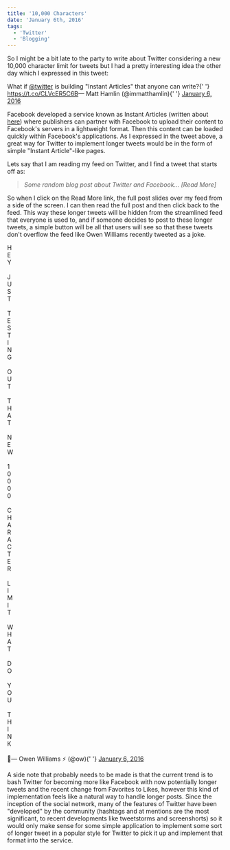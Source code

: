 ```yaml
---
title: '10,000 Characters'
date: 'January 6th, 2016'
tags:
  - 'Twitter'
  - 'Blogging'
---
```


So I might be a bit late to the party to write about Twitter considering a new
10,000 character limit for tweets but I had a pretty interesting idea the other
day which I expressed in this tweet:

<Tweet>
  <div lang="en" dir="ltr">
    What if <a href="https://twitter.com/twitter">@twitter</a> is building
    "Instant Articles" that anyone can write?{' '}
    <a href="https://t.co/CLVcER5C6B">https://t.co/CLVcER5C6B</a>&mdash; Matt
    Hamlin (@immatthamlin){' '}
    <a href="https://twitter.com/immatthamlin/status/684528854694670337">
      January 6, 2016
    </a>
  </div>
</Tweet>

Facebook developed a service known as Instant Articles (written about
[here](http://www.theverge.com/2015/5/13/8595263/facebooks-instant-articles-arrive-to-speed-up-the-news-feed))
where publishers can partner with Facebook to upload their content to Facebook's
servers in a lightweight format. Then this content can be loaded quickly within
Facebook's applications. As I expressed in the tweet above, a great way for
Twitter to implement longer tweets would be in the form of simple "Instant
Article"-like pages.

Lets say that I am reading my feed on Twitter, and I find a tweet that starts
off as:

> _Some random blog post about Twitter and Facebook... [Read More]_

So when I click on the Read More link, the full post slides over my feed from a
side of the screen. I can then read the full post and then click back to the
feed. This way these longer tweets will be hidden from the streamlined feed that
everyone is used to, and if someone decides to post to these longer tweets, a
simple button will be all that users will see so that these tweets don't
overflow the feed like Owen Williams recently tweeted as a joke.

<Tweet>
  <div lang="en" dir="ltr">
    H <br />E<br />Y<br />
    <br />J<br />U<br />S<br />T<br />
    <br />T<br />E<br />S<br />T<br />I<br />N<br />G<br />
    <br />O<br />U<br />T<br />
    <br />T<br />H<br />A<br />T<br />
    <br />N<br />E<br />W<br />
    <br />1<br />0<br />0<br />0<br />0<br />
    <br />C<br />H<br />A<br />R<br />A<br />C<br />T<br />E<br />R<br />
    <br />L<br />I<br />M<br />I<br />T<br />
    <br />W<br />H<br />A<br />T<br />
    <br />D<br />O<br />
    <br />Y<br />O<br />U<br />
    <br />T<br />H<br />I<br />N<br />K<br />
    <br />
    💁&mdash; Owen Williams ⚡️ (@ow){' '}
    <a href="https://twitter.com/ow/status/684528705561989121">
      January 6, 2016
    </a>
  </div>
</Tweet>

A side note that probably needs to be made is that the current trend is to bash
Twitter for becoming more like Facebook with now potentially longer tweets and
the recent change from Favorites to Likes, however this kind of implementation
feels like a natural way to handle longer posts. Since the inception of the
social network, many of the features of Twitter have been "developed" by the
community (hashtags and at mentions are the most significant, to recent
developments like tweetstorms and screenshorts) so it would only make sense for
some simple application to implement some sort of longer tweet in a popular
style for Twitter to pick it up and implement that format into the service.

